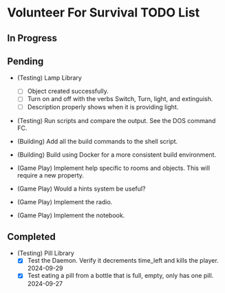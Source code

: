 # Volunteer For Survival TODO List

## In Progress

## Pending

* (Testing) Lamp Library
  * [ ] Object created successfully.
  * [ ] Turn on and off with the verbs Switch, Turn, light, and extinguish.
  * [ ] Description properly shows when it is providing light.

* (Testing) Run scripts and compare the output. See the DOS command FC.

* (Building) Add all the build commands to the shell script.

* (Building) Build using Docker for a more consistent build environment.

* (Game Play) Implement help specific to rooms and objects. This will require a new property.

* (Game Play) Would a hints system be useful?

* (Game Play) Implement the radio.

* (Game Play) Implement the notebook.

## Completed

* (Testing) Pill Library
  * [X] Test the Daemon. Verify it decrements time_left and kills the player. 2024-09-29
  * [X] Test eating a pill from a bottle that is full, empty, only has one pill. 2024-09-27
